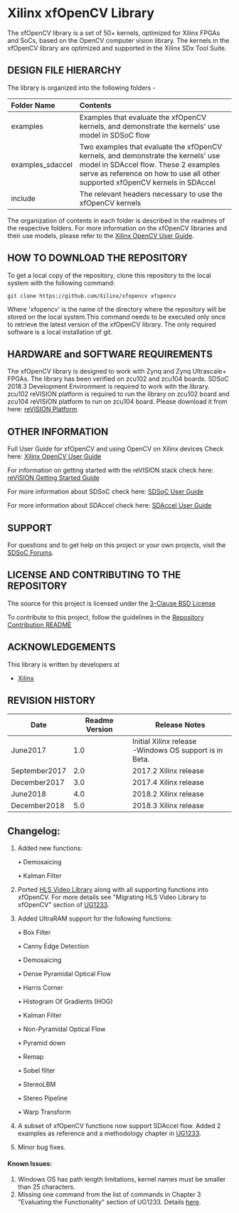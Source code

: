 Xilinx xfOpenCV Library
======================
The xfOpenCV library is a set of 50+ kernels, optimized for Xilinx FPGAs and SoCs, based on the OpenCV computer vision library. The kernels in the xfOpenCV library are optimized and supported in the Xilinx SDx Tool Suite.

## DESIGN FILE HIERARCHY
The library is organized into the following folders -

| Folder Name | Contents |
| :------------- | :------------- |
| examples | Examples that evaluate the xfOpenCV kernels, and demonstrate the kernels' use model in SDSoC flow |
| examples_sdaccel | Two examples that evaluate the xfOpenCV kernels, and demonstrate the kernels' use model in SDAccel flow. These 2 examples serve as reference on how to use all other supported xfOpenCV kernels in SDAccel |
| include | The relevant headers necessary to use the xfOpenCV kernels |

The organization of contents in each folder is described in the readmes of the respective folders.
For more information on the xfOpenCV libraries and their use models, please refer to the [Xilinx OpenCV User Guide][].

## HOW TO DOWNLOAD THE REPOSITORY
To get a local copy of the repository, clone this repository to the local system with the following command:
```
git clone https://github.com/Xilinx/xfopencv xfopencv
```
Where 'xfopencv' is the name of the directory where the repository will be stored on the local system.This command needs to be executed only once to retrieve the latest version of the xfOpenCV library. The only required software is a local installation of git.

## HARDWARE and SOFTWARE REQUIREMENTS
The xfOpenCV library is designed to work with Zynq and Zynq Ultrascale+ FPGAs. The library has been verified on zcu102 and zcu104 boards.
SDSoC 2018.3 Development Environment is required to work with the library.
zcu102 reVISION platform is required to run the library on zcu102 board and zcu104 reVISION platform to run on zcu104 board. Please download it from here: [reVISION Platform]

## OTHER INFORMATION
Full User Guide for xfOpenCV and using OpenCV on Xilinx devices Check here:
[Xilinx OpenCV User Guide][]

For information on getting started with the reVISION stack check here:
[reVISION Getting Started Guide]

For more information about SDSoC check here:
[SDSoC User Guide][]

For more information about SDAccel check here:
[SDAccel User Guide][]

## SUPPORT
For questions and to get help on this project or your own projects, visit the [SDSoC Forums][].

## LICENSE AND CONTRIBUTING TO THE REPOSITORY
The source for this project is licensed under the [3-Clause BSD License][]

To contribute to this project, follow the guidelines in the [Repository Contribution README][]

## ACKNOWLEDGEMENTS
This library is written by developers at
- [Xilinx](http://www.xilinx.com)

## REVISION HISTORY

Date      | Readme Version | Release Notes
--------  |----------------|-------------------------
June2017  | 1.0            | Initial Xilinx release <br> -Windows OS support is in Beta.
September2017  | 2.0            | 2017.2 Xilinx release <br>
December2017  | 3.0            | 2017.4 Xilinx release <br>
June2018  | 4.0            | 2018.2 Xilinx release <br>
December2018  | 5.0            | 2018.3 Xilinx release <br>

## Changelog:
1. Added new functions:

    • Demosaicing

    • Kalman Filter

2. Ported [HLS Video Library][] along with all supporting functions into xfOpenCV. For more details see "Migrating HLS Video Library to xfOpenCV" section of [UG1233][].

3. Added UltraRAM support for the following  functions:

      • Box Filter

      • Canny Edge Detection

      • Demosaicing

      • Dense Pyramidal Optical Flow

      • Harris Corner

      • Histogram Of Gradients (HOG)

      • Kalman Filter

      • Non-Pyramidal Optical Flow

      • Pyramid down

      • Remap

      • Sobel filter

      • StereoLBM

      • Stereo Pipeline

      • Warp Transform



4. A subset of xfOpenCV functions now support SDAccel flow. Added 2 examples as reference and a methodology chapter in [UG1233][].

5. Minor bug fixes.

#### Known Issues:
1. Windows OS has path length limitations, kernel names must be smaller than 25 characters.
2. Missing one command from the list of commands in Chapter 3 "Evaluating the Functionality" section of UG1233. Details [here](https://github.com/Xilinx/xfopencv/examples_sdaccel/UG1233_errata.md).


[reVISION Getting Started Guide]: https://github.com/Xilinx/Revision-Getting-Started-Guide
[HLS Video Library]:
https://xilinx-wiki.atlassian.net/wiki/spaces/A/pages/18841665/HLS+Video+Library
[reVISION Platform]: https://github.com/Xilinx/reVISION-Getting-Started-Guide/blob/master/Docs/software-tools-system-requirements.md#32-software
[SDSoC Forums]: https://forums.xilinx.com/t5/SDSoC-Development-Environment/bd-p/sdsoc
[SDSoC User Guide]: https://www.xilinx.com/support/documentation/sw_manuals/xilinx2018_3/ug1027-sdsoc-user-guide.pdf
[3-Clause BSD License]: LICENSE.txt
[Repository Contribution README]: CONTRIBUTING.md
[Xilinx OpenCV User Guide]: https://www.xilinx.com/support/documentation/sw_manuals_j/xilinx2018_3/ug1233-xilinx-opencv-user-guide.pdf
[UG1233]:
https://www.xilinx.com/support/documentation/sw_manuals_j/xilinx2018_3/ug1233-xilinx-opencv-user-guide.pdf
[SDAccel User Guide]:
https://www.xilinx.com/support/documentation/sw_manuals/xilinx2018_3/ug1023-sdaccel-user-guide.pdf
